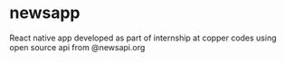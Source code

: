 # newsapp
React native app developed as part of internship at copper codes using open source  api from @newsapi.org
